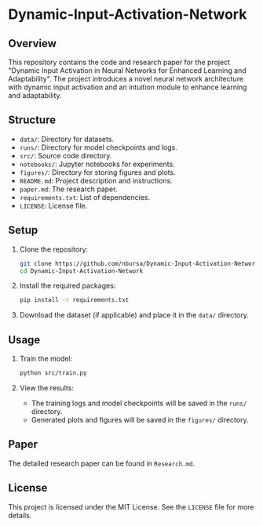 # Dynamic-Input-Activation-Network

## Overview

This repository contains the code and research paper for the project "Dynamic Input Activation in Neural Networks for Enhanced Learning and Adaptability". The project introduces a novel neural network architecture with dynamic input activation and an intuition module to enhance learning and adaptability.

## Structure

- `data/`: Directory for datasets.
- `runs/`: Directory for model checkpoints and logs.
- `src/`: Source code directory.
- `notebooks/`: Jupyter notebooks for experiments.
- `figures/`: Directory for storing figures and plots.
- `README.md`: Project description and instructions.
- `paper.md`: The research paper.
- `requirements.txt`: List of dependencies.
- `LICENSE`: License file.

## Setup

1. Clone the repository:

   ```bash
   git clone https://github.com/nbursa/Dynamic-Input-Activation-Network.git
   cd Dynamic-Input-Activation-Network
   ```

2. Install the required packages:

   ```bash
   pip install -r requirements.txt
   ```

3. Download the dataset (if applicable) and place it in the `data/` directory.

## Usage

1. Train the model:

   ```bash
   python src/train.py
   ```

2. View the results:
   - The training logs and model checkpoints will be saved in the `runs/` directory.
   - Generated plots and figures will be saved in the `figures/` directory.

## Paper

The detailed research paper can be found in `Research.md`.

## License

This project is licensed under the MIT License. See the `LICENSE` file for more details.
